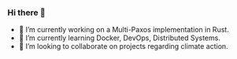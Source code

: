 ### Hi there 👋

- 🔭 I’m currently working on a Multi-Paxos implementation in Rust.
- 🌱 I’m currently learning Docker, DevOps, Distributed Systems.
- 👯 I’m looking to collaborate on projects regarding climate action.
